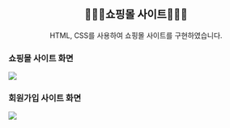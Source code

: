<div align="center">
<h2> 🧑🏻‍💻쇼핑몰 사이트🧑🏻‍💻 </h2>
HTML, CSS를 사용하여 쇼핑몰 사이트를 구현하였습니다.
</div>

<h3>  쇼핑몰 사이트 화면 </h3>
<img src = "https://github.com/kbsneues/Shopping-Mall-Site/assets/66941439/1a1d0eda-f5eb-497d-a8b5-dbbed2a0487b" />

<h3>  회원가입 사이트 화면 </h3>
<img src = "https://github.com/kbsneues/Shopping-Mall-Site/assets/66941439/a22865f2-14c0-4c18-a206-8142a471fd49" />


